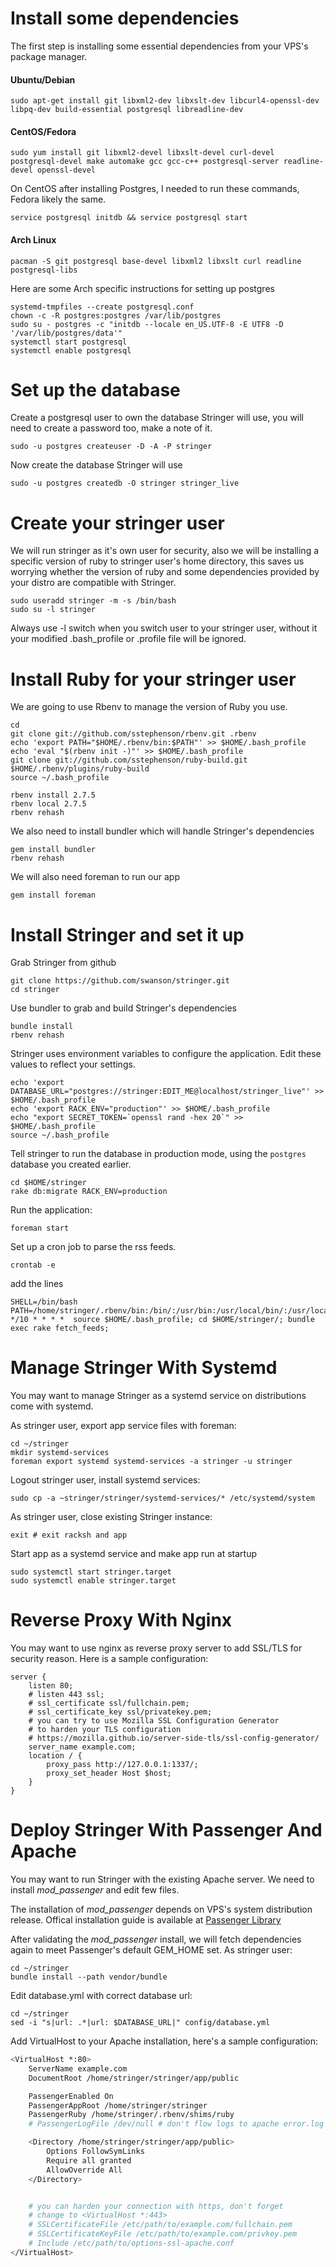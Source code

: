 Install some dependencies
=========================

The first step is installing some essential dependencies from your VPS's package manager.

#### Ubuntu/Debian

    sudo apt-get install git libxml2-dev libxslt-dev libcurl4-openssl-dev libpq-dev build-essential postgresql libreadline-dev

#### CentOS/Fedora

    sudo yum install git libxml2-devel libxslt-devel curl-devel postgresql-devel make automake gcc gcc-c++ postgresql-server readline-devel openssl-devel

On CentOS after installing Postgres, I needed to run these commands, Fedora likely the same.

    service postgresql initdb && service postgresql start

#### Arch Linux

    pacman -S git postgresql base-devel libxml2 libxslt curl readline postgresql-libs

Here are some Arch specific instructions for setting up postgres

    systemd-tmpfiles --create postgresql.conf
    chown -c -R postgres:postgres /var/lib/postgres
    sudo su - postgres -c "initdb --locale en_US.UTF-8 -E UTF8 -D '/var/lib/postgres/data'"
    systemctl start postgresql
    systemctl enable postgresql


Set up the database
===================

Create a postgresql user to own the database Stringer will use, you will need to create a password too, make a note of it.

    sudo -u postgres createuser -D -A -P stringer

Now create the database Stringer will use

    sudo -u postgres createdb -O stringer stringer_live

Create your stringer user
=========================

We will run stringer as it's own user for security, also we will be installing a specific version of ruby to stringer user's home directory, this saves us worrying whether the version of ruby and some dependencies provided by your distro are compatible with Stringer.

    sudo useradd stringer -m -s /bin/bash
    sudo su -l stringer

Always use -l switch when you switch user to your stringer user, without it your modified .bash_profile or .profile file will be ignored.

Install Ruby for your stringer user
===================================

We are going to use Rbenv to manage the version of Ruby you use.

    cd
    git clone git://github.com/sstephenson/rbenv.git .rbenv
    echo 'export PATH="$HOME/.rbenv/bin:$PATH"' >> $HOME/.bash_profile
    echo 'eval "$(rbenv init -)"' >> $HOME/.bash_profile
    git clone git://github.com/sstephenson/ruby-build.git $HOME/.rbenv/plugins/ruby-build
    source ~/.bash_profile

    rbenv install 2.7.5
    rbenv local 2.7.5
    rbenv rehash

We also need to install bundler which will handle Stringer's dependencies

    gem install bundler
    rbenv rehash

We will also need foreman to run our app

    gem install foreman

Install Stringer and set it up
==============================

Grab Stringer from github

    git clone https://github.com/swanson/stringer.git
    cd stringer

Use bundler to grab and build Stringer's dependencies

    bundle install
    rbenv rehash

Stringer uses environment variables to configure the application. Edit these values to reflect your settings.

    echo 'export DATABASE_URL="postgres://stringer:EDIT_ME@localhost/stringer_live"' >> $HOME/.bash_profile
    echo 'export RACK_ENV="production"' >> $HOME/.bash_profile
    echo "export SECRET_TOKEN=`openssl rand -hex 20`" >> $HOME/.bash_profile
    source ~/.bash_profile

Tell stringer to run the database in production mode, using the `postgres` database you created earlier.

    cd $HOME/stringer
    rake db:migrate RACK_ENV=production

Run the application:

    foreman start

Set up a cron job to parse the rss feeds.

    crontab -e

add the lines

    SHELL=/bin/bash
    PATH=/home/stringer/.rbenv/bin:/bin/:/usr/bin:/usr/local/bin/:/usr/local/sbin
    */10 * * * *  source $HOME/.bash_profile; cd $HOME/stringer/; bundle exec rake fetch_feeds;

Manage Stringer With Systemd
============================

You may want to manage Stringer as a systemd service on distributions come with systemd.

As stringer user, export app service files with foreman:

    cd ~/stringer
    mkdir systemd-services
    foreman export systemd systemd-services -a stringer -u stringer

Logout stringer user, install systemd services:

    sudo cp -a ~stringer/stringer/systemd-services/* /etc/systemd/system

As stringer user, close existing Stringer instance:

    exit # exit racksh and app

Start app as a systemd service and make app run at startup

    sudo systemctl start stringer.target
    sudo systemctl enable stringer.target

Reverse Proxy With Nginx
========================

You may want to use nginx as reverse proxy server to add SSL/TLS for security
reason. Here is a sample configuration:

``` nginx
server {
    listen 80;
    # listen 443 ssl;
    # ssl_certificate ssl/fullchain.pem;
    # ssl_certificate_key ssl/privatekey.pem;
    # you can try to use Mozilla SSL Configuration Generator
    # to harden your TLS configuration
    # https://mozilla.github.io/server-side-tls/ssl-config-generator/
    server_name example.com;
    location / {
        proxy_pass http://127.0.0.1:1337/;
        proxy_set_header Host $host;
    }
}
```

Deploy Stringer With Passenger And Apache
=========================================

You may want to run Stringer with the existing Apache server. We need to install
*mod_passenger* and edit few files.

The installation of *mod_passenger* depends on VPS's system distribution release.
Offical installation guide is available at [Passenger Library](https://www.phusionpassenger.com/library/install/apache/install/oss/)

After validating the *mod_passenger* install, we will fetch dependencies again
to meet Passenger's default GEM_HOME set. As stringer user:

    cd ~/stringer
    bundle install --path vendor/bundle

Edit database.yml with correct database url:

    cd ~/stringer
    sed -i "s|url: .*|url: $DATABASE_URL|" config/database.yml

Add VirtualHost to your Apache installation, here's a sample configuration:

```bash
<VirtualHost *:80>
    ServerName example.com
    DocumentRoot /home/stringer/stringer/app/public

    PassengerEnabled On
    PassengerAppRoot /home/stringer/stringer
    PassengerRuby /home/stringer/.rbenv/shims/ruby
    # PassengerLogFile /dev/null # don't flow logs to apache error.log

    <Directory /home/stringer/stringer/app/public>
        Options FollowSymLinks
        Require all granted
        AllowOverride All
    </Directory>


    # you can harden your connection with https, don't forget
    # change to <VirtualHost *:443>
    # SSLCertificateFile /etc/path/to/example.com/fullchain.pem
    # SSLCertificateKeyFile /etc/path/to/example.com/privkey.pem
    # Include /etc/path/to/options-ssl-apache.conf
</VirtualHost>
```
